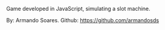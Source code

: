 Game developed in JavaScript, simulating a slot machine.

By: Armando Soares.
Github: https://github.com/armandosds